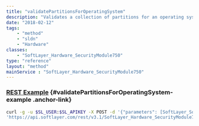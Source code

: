 ```yaml
---
title: "validatePartitionsForOperatingSystem"
description: "Validates a collection of partitions for an operating system"
date: "2018-02-12"
tags:
    - "method"
    - "sldn"
    - "Hardware"
classes:
    - "SoftLayer_Hardware_SecurityModule750"
type: "reference"
layout: "method"
mainService : "SoftLayer_Hardware_SecurityModule750"
---
```


### [REST Example](#validatePartitionsForOperatingSystem-example) <a href="/article/rest/"><i class="fas fa-question"></i></a> {#validatePartitionsForOperatingSystem-example .anchor-link} 
```bash
curl -g -u $SL_USER:$SL_APIKEY -X POST -d '{"parameters": [SoftLayer_Software_Description, SoftLayer_Hardware_Component_Partition]}' \
'https://api.softlayer.com/rest/v3.1/SoftLayer_Hardware_SecurityModule750/validatePartitionsForOperatingSystem'
```
